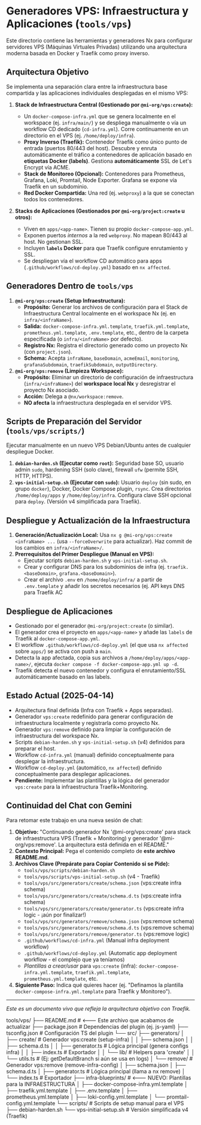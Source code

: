 # Generadores VPS: Infraestructura y Aplicaciones (`tools/vps`)

Este directorio contiene las herramientas y generadores Nx para configurar servidores VPS (Máquinas Virtuales Privadas) utilizando una arquitectura moderna basada en Docker y Traefik como proxy inverso.

## Arquitectura Objetivo

Se implementa una separación clara entre la infraestructura base compartida y las aplicaciones individuales desplegadas en el mismo VPS:

1.  **Stack de Infraestructura Central (Gestionado por `@mi-org/vps:create`):**
    * Un `docker-compose-infra.yml` que se genera localmente en el workspace (ej. `infra/main/`) y se despliega manualmente o vía un workflow CD dedicado (`cd-infra.yml`). Corre continuamente en un directorio en el VPS (ej. `/home/deploy/infra`).
    * **Proxy Inverso (Traefik):** Contenedor Traefik como único punto de entrada (puertos 80/443 del host). Descubre y enruta automáticamente el tráfico a contenedores de aplicación basado en **etiquetas Docker (labels)**. Gestiona **automáticamente** SSL de Let's Encrypt vía ACME.
    * **Stack de Monitoreo (Opcional):** Contenedores para Prometheus, Grafana, Loki, Promtail, Node Exporter. Grafana se expone vía Traefik en un subdominio.
    * **Red Docker Compartida:** Una red (ej. `webproxy`) a la que se conectan todos los contenedores.

2.  **Stacks de Aplicaciones (Gestionados por `@mi-org/project:create` u otros):**
    * Viven en `apps/<app-name>`. Tienen su propio `docker-compose-app.yml`.
    * Exponen puertos *internos* a la red `webproxy`. No mapean 80/443 al host. No gestionan SSL.
    * Incluyen **`labels` Docker** para que Traefik configure enrutamiento y SSL.
    * Se despliegan vía el workflow CD automático para apps (`.github/workflows/cd-deploy.yml`) basado en `nx affected`.

## Generadores Dentro de `tools/vps`

1.  **`@mi-org/vps:create` (Setup Infraestructura):**
    * **Propósito:** Generar los archivos de configuración para el Stack de Infraestructura Central localmente en el workspace Nx (ej. en `infra/<infraName>`).
    * **Salida:** `docker-compose-infra.yml.template`, `traefik.yml.template`, `prometheus.yml.template`, `.env.template`, etc., dentro de la carpeta especificada (o `infra/<infraName>` por defecto).
    * **Registro Nx:** Registra el directorio generado como un proyecto Nx (con `project.json`).
    * **Schema:** Acepta `infraName`, `baseDomain`, `acmeEmail`, `monitoring`, `grafanaSubdomain`, `traefikSubdomain`, `outputDirectory`.
2.  **`@mi-org/vps:remove` (Limpieza Workspace):**
    * **Propósito:** Eliminar un directorio de configuración de infraestructura (`infra/<infraName>`) del **workspace local Nx** y desregistrar el proyecto Nx asociado.
    * **Acción:** Delega a `@nx/workspace:remove`.
    * **NO afecta** la infraestructura desplegada en el servidor VPS.

## Scripts de Preparación del Servidor (`tools/vps/scripts/`)

Ejecutar manualmente en un nuevo VPS Debian/Ubuntu antes de cualquier despliegue Docker.

1.  **`debian-harden.sh` (Ejecutar como `root`):** Seguridad base SO, usuario admin `sudo`, hardening SSH (solo clave), firewall `ufw` (permite SSH, HTTP, HTTPS).
2.  **`vps-initial-setup.sh` (Ejecutar con `sudo`):** Usuario `deploy` (sin sudo, en grupo `docker`), Docker, Docker Compose plugin, `rsync`. Crea directorios `/home/deploy/apps` y `/home/deploy/infra`. Configura clave SSH opcional para `deploy`. (Versión v4 simplificada para Traefik).

## Despliegue y Actualización de la Infraestructura

1.  **Generación/Actualización Local:** Usa `nx g @mi-org/vps:create <infraName> ...` (usa `--forceOverwrite` para actualizar). Haz commit de los cambios en `infra/<infraName>/`.
2.  **Prerrequisitos del Primer Despliegue (Manual en VPS):**
    * Ejecutar scripts `debian-harden.sh` y `vps-initial-setup.sh`.
    * Crear y configurar DNS para los subdominios de infra (ej. `traefik.<baseDomain>`, `grafana.<baseDomain>`).
    * Crear el archivo `.env` en `/home/deploy/infra/` a partir de `.env.template` y añadir los secretos necesarios (ej. API keys DNS para Traefik AC

## Despliegue de Aplicaciones

* Gestionado por el generador `@mi-org/project:create` (o similar).
* El generador crea el proyecto en `apps/<app-name>` y añade las `labels` de Traefik al `docker-compose-app.yml`.
* El workflow `.github/workflows/cd-deploy.yml` (el que usa `nx affected` sobre `apps/`) se activa con push a `main`.
* Detecta la app afectada, copia sus archivos a `/home/deploy/apps/<app-name>/`, ejecuta `docker compose -f docker-compose-app.yml up -d`.
* Traefik detecta el nuevo contenedor y configura el enrutamiento/SSL automáticamente basado en las labels.

## Estado Actual (2025-04-14)

* Arquitectura final definida (Infra con Traefik + Apps separadas).
* Generador `vps:create` redefinido para generar configuración de infraestructura localmente y registrarla como proyecto Nx.
* Generador `vps:remove` definido para limpiar la configuración de infraestructura del workspace Nx.
* Scripts `debian-harden.sh` y `vps-initial-setup.sh` (v4) definidos para preparar el host.
* Workflow `cd-infra.yml` (manual) definido conceptualmente para desplegar la infraestructura.
* Workflow `cd-deploy.yml` (automático, `nx affected`) definido conceptualmente para desplegar aplicaciones.
* **Pendiente:** Implementar las plantillas y la lógica del generador `vps:create` para la infraestructura Traefik+Monitoring.

## Continuidad del Chat con Gemini

Para retomar este trabajo en una nueva sesión de chat:

1.  **Objetivo:** "Continuando generador Nx '@mi-org/vps:create' para stack de infraestructura VPS (Traefik + Monitoring) y generador '@mi-org/vps:remove'. La arquitectura está definida en el README."
2.  **Contexto Principal:** Pega el contenido completo de **este archivo README.md**.
3.  **Archivos Clave (Prepárate para Copiar Contenido si se Pide):**
    * `tools/vps/scripts/debian-harden.sh`
    * `tools/vps/scripts/vps-initial-setup.sh` (v4 - Traefik)
    * `tools/vps/src/generators/create/schema.json` (vps:create infra schema)
    * `tools/vps/src/generators/create/schema.d.ts` (vps:create infra schema)
    * `tools/vps/src/generators/create/generator.ts` (vps:create infra logic - ¡aún por finalizar!)
    * `tools/vps/src/generators/remove/schema.json` (vps:remove schema)
    * `tools/vps/src/generators/remove/schema.d.ts` (vps:remove schema)
    * `tools/vps/src/generators/remove/generator.ts` (vps:remove logic)
    * `.github/workflows/cd-infra.yml` (Manual infra deployment workflow)
    * `.github/workflows/cd-deploy.yml` (Automatic app deployment workflow - el complejo que ya teníamos)
    * *Plantillas a crear/usar* para `vps:create` (infra): `docker-compose-infra.yml.template`, `traefik.yml.template`, `prometheus.yml.template`, etc.
4.  **Siguiente Paso:** Indica qué quieres hacer (ej. "Definamos la plantilla `docker-compose-infra.yml.template` para Traefik y Monitoreo").

---
*Este es un documento vivo que refleja la arquitectura objetivo con Traefik.*


tools/vps/
├── README.md                  # <--- Este archivo que acabamos de actualizar
├── package.json               # Dependencias del plugin (ej. js-yaml)
├── tsconfig.json              # Configuración TS del plugin
└── src/
    ├── generators/
    │   ├── create/            # Generador vps:create (setup-infra)
    │   │   ├── schema.json
    │   │   ├── schema.d.ts
    │   │   ├── generator.ts   # Lógica principal (genera configs infra)
    │   │   ├── index.ts       # Exportador
    │   │   └── lib/           # Helpers para 'create'
    │   │       └── utils.ts   # (Ej: getDefaultBranch si aún se usa en logs)
    │   └── remove/            # Generador vps:remove (remove-infra-config)
    │       ├── schema.json
    │       ├── schema.d.ts
    │       ├── generator.ts   # Lógica principal (llama a nx remove)
    │       └── index.ts       # Exportador
    ├── infra-blueprints/      # <--- NUEVO: Plantillas para la INFRAESTRUCTURA
    │   ├── docker-compose-infra.yml.template
    │   ├── traefik.yml.template
    │   ├── .env.template
    │   ├── prometheus.yml.template
    │   ├── loki-config.yml.template
    │   └── promtail-config.yml.template
    └── scripts/                 # Scripts de setup manual para el VPS
        ├── debian-harden.sh
        └── vps-initial-setup.sh # Versión simplificada v4 (Traefik)
